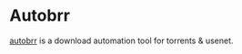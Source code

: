 # Autobrr

[autobrr](https://github.com/autobrr/autobrr) is a download automation tool for torrents & usenet.
